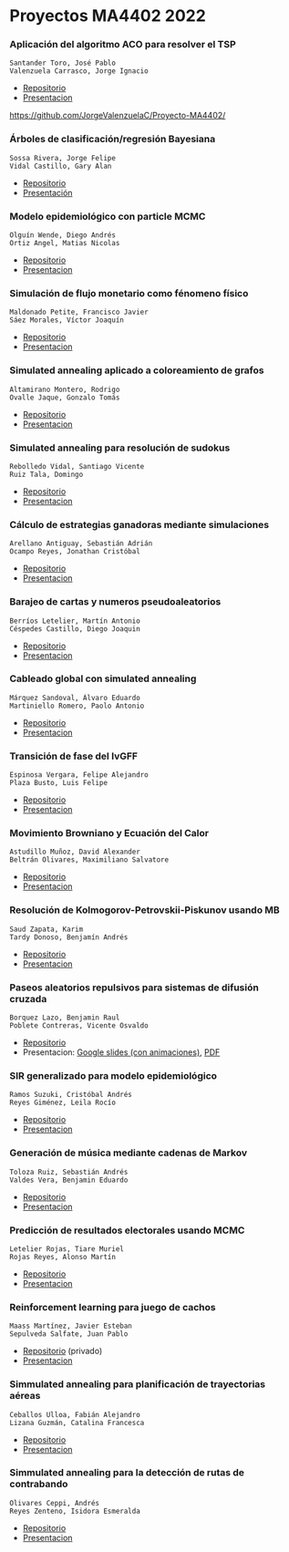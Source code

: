 # Proyectos MA4402 2022

### Aplicación del algoritmo ACO para resolver el TSP	
	Santander Toro, José Pablo
	Valenzuela Carrasco, Jorge Ignacio
- [Repositorio](https://github.com/JorgeValenzuelaC/Proyecto-MA4402/)
- [Presentacion](presentaciones/12_06_04_ACO_TSP_Santander_Valenzuela.pdf)

https://github.com/JorgeValenzuelaC/Proyecto-MA4402/

### Árboles de clasificación/regresión Bayesiana	
	Sossa Rivera, Jorge Felipe
	Vidal Castillo, Gary Alan
- [Repositorio](https://github.com/GaryVidalC/Bayesian-CART-Tree)
- [Presentación](presentaciones/12_22_03_arboles_Bayesianos_Sossa_Vidal.pdf)

### Modelo epidemiológico con particle MCMC	
	Olguín Wende, Diego Andrés
	Ortiz Angel, Matias Nicolas
- [Repositorio](https://github.com/diegoolguinw/ParticleMCMC)
- [Presentacion](presentaciones/12_22_01_particle_MCMC_Ortiz_Olguin.pdf)

### Simulación de flujo monetario como fénomeno físico	
	Maldonado Petite, Francisco Javier
	Sáez Morales, Víctor Joaquín
- [Repositorio](https://github.com/fmaldonadopetite/MA4402-SimulacionEstocastica)
- [Presentacion](presentaciones/12_22_10_flujo_monetario_Maldonado_Saez.pdf)

### Simulated annealing aplicado a coloreamiento de grafos	
	Altamirano Montero, Rodrigo
	Ovalle Jaque, Gonzalo Tomás
- [Repositorio](https://github.com/Rhod1/Proyecto-Simulacion-Estocastica)
- [Presentacion](presentaciones/12_21_03_annealing_coloreamento_Altamirano_Ovalle.pdf)

### Simulated annealing para resolución de sudokus	
	Rebolledo Vidal, Santiago Vicente
	Ruiz Tala, Domingo
- [Repositorio](https://github.com/galzla/Proyecto-Final-Simulaci-n)
- [Presentacion](presentaciones/12_22_04_annealing_sudokus_Rebolledo_Ruiz.pdf)

### Cálculo de estrategias ganadoras mediante simulaciones	
	Arellano Antiguay, Sebastián Adrián
	Ocampo Reyes, Jonathan Cristóbal
- [Repositorio](https://github.com/adrian-arellano/CalculoDeEstrategiasGanadorasMedianteSimulaciones)
- [Presentacion](presentaciones/12_22_06_estrategias_ganadoras_Arellano_Ocampo.pdf)

### Barajeo de cartas y numeros pseudoaleatorios	
	Berríos Letelier, Martín Antonio
	Céspedes Castillo, Diego Joaquin
- [Repositorio](https://github.com/dcespedesc/Barajeo-de-cartas-y-numeros-pseudoaleatorios)
- [Presentacion](presentaciones/12_22_07_simulacion_cutoff_Berrios_Cespedes.pdf)

### Cableado global con simulated annealing	
	Márquez Sandoval, Álvaro Eduardo
	Martiniello Romero, Paolo Antonio
- [Repositorio](https://github.com/PMartiniello/Cableado-Global-con-simulated-annealing)
- [Presentacion](proyectos/presentaciones/12_06_02_SA_cableado_Martiniello_Marquez.pdf)

### Transición de fase del IvGFF	
	Espinosa Vergara, Felipe Alejandro
	Plaza Busto, Luis Felipe
- [Repositorio](https://github.com/FelipeEspinosaV/M.C.M.C.-en-IvGFF)
- [Presentacion](presentaciones/12_22_11_flujo_ivgff_Espinosa_Plaza.pdf)

### Movimiento Browniano y Ecuación del Calor	
	Astudillo Muñoz, David Alexander
	Beltrán Olivares, Maximiliano Salvatore
- [Repositorio](https://github.com/mfourier/MA4402)
- [Presentacion](presentaciones/12_22_09_MB_eq_calor_Astudillo_Beltran.pdf)

### Resolución de Kolmogorov-Petrovskii-Piskunov usando MB	
	Saud Zapata, Karim
	Tardy Donoso, Benjamín Andrés
- [Repositorio](https://github.com/BenjaminTardyD/FKPP)
- [Presentacion](presentaciones/12_06_01_KPP_MB_Saud_Tardy.pdf)

### Paseos aleatorios repulsivos para sistemas de difusión cruzada	
	Borquez Lazo, Benjamin Raul
	Poblete Contreras, Vicente Osvaldo
- [Repositorio](https://github.com/Benjamin-Borquez/Proyecto-Final-Simulacion/tree/main)
- Presentacion: [Google slides (con animaciones)](https://docs.google.com/presentation/d/1DcFjaAdiTJZHxuXrRJY9OD-2pXT99iA9/edit?usp=sharing&ouid=117411071127642692826&rtpof=true&sd=true), [PDF](presentaciones/12_22_08_SKT_Borquez_Poblete.pdf)

### SIR generalizado para modelo epidemiológico	
	Ramos Suzuki, Cristóbal Andrés
	Reyes Giménez, Leila Rocío
- [Repositorio](https://github.com/LRGimenez/Proyecto-final-SIR-generalizado)
- [Presentacion](presentaciones/12_21_01_SIR_generalizado_Ramos_Reyes.pdf)

### Generación de música mediante cadenas de Markov	
	Toloza Ruiz, Sebastián Andrés
	Valdes Vera, Benjamin Eduardo
- [Repositorio](https://github.com/Benja-Vera/Melody-generation-using-Markov-models)
- [Presentacion](presentaciones/12_21_02_Markov_Musica_Toloza_Vera.pdf)

### Predicción de resultados electorales usando MCMC	
	Letelier Rojas, Tiare Muriel
	Rojas Reyes, Alonso Martín
- [Repositorio](https://github.com/alonsorr/Prediccion-Elecciones-MCMC)
- [Presentacion](presentaciones/12_22_02_elecciones_MCMC_Letelier_Rojas.pdf)

### Reinforcement learning para juego de cachos	
	Maass Martínez, Javier Esteban
	Sepulveda Salfate, Juan Pablo
- [Repositorio](https://github.com/XaviMaass1/RL-Cacho) (privado)
- [Presentacion](proyectos/presentaciones/12_06_05_reinforcement_cachos_Maass_Sepulveda.pdf)

### Simmulated annealing para planificación de trayectorias aéreas	
	Ceballos Ulloa, Fabián Alejandro
	Lizana Guzmán, Catalina Francesca
- [Repositorio](https://github.com/fbnljd/Proyecto-Simulaci-n-Estoc-stica)
- [Presentacion](presentaciones/12_22_05_annealing_aviones_Ceballos_Lizana.pdf)

### Simmulated annealing para la detección de rutas de contrabando	
	Olivares Ceppi, Andrés
	Reyes Zenteno, Isidora Esmeralda
- [Repositorio](https://github.com/Androli12/sa-camino-mas-corto)
- [Presentacion](presentaciones/12_06_03_SA_SPP_Olivares_Reyes.pdf)

